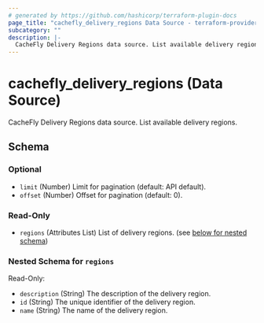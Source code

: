 ```yaml
---
# generated by https://github.com/hashicorp/terraform-plugin-docs
page_title: "cachefly_delivery_regions Data Source - terraform-provider-cachefly"
subcategory: ""
description: |-
  CacheFly Delivery Regions data source. List available delivery regions.
---
```


# cachefly_delivery_regions (Data Source)

CacheFly Delivery Regions data source. List available delivery regions.



<!-- schema generated by tfplugindocs -->
## Schema

### Optional

- `limit` (Number) Limit for pagination (default: API default).
- `offset` (Number) Offset for pagination (default: 0).

### Read-Only

- `regions` (Attributes List) List of delivery regions. (see [below for nested schema](#nestedatt--regions))

<a id="nestedatt--regions"></a>
### Nested Schema for `regions`

Read-Only:

- `description` (String) The description of the delivery region.
- `id` (String) The unique identifier of the delivery region.
- `name` (String) The name of the delivery region.
